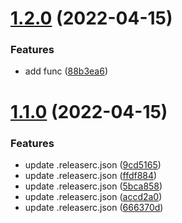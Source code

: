 # [1.2.0](https://github.com/yyzxw/test-ci/compare/v1.1.0...v1.2.0) (2022-04-15)


### Features

* add func ([88b3ea6](https://github.com/yyzxw/test-ci/commit/88b3ea649eded370754f8e81f035a8ac89446012))

# [1.1.0](https://github.com/yyzxw/test-ci/compare/v1.0.1...v1.1.0) (2022-04-15)


### Features

* update .releaserc.json ([9cd5165](https://github.com/yyzxw/test-ci/commit/9cd5165c422e78f83938f456cbc7663eb27c15e2))
* update .releaserc.json ([ffdf884](https://github.com/yyzxw/test-ci/commit/ffdf88407311c5f310c4d759b929dc02c96b0d00))
* update .releaserc.json ([5bca858](https://github.com/yyzxw/test-ci/commit/5bca8584ff21ef97acf091292e751190c61df5b7))
* update .releaserc.json ([accd2a0](https://github.com/yyzxw/test-ci/commit/accd2a0ea52017f3ff4532adb09460118c71321e))
* update .releaserc.json ([666370d](https://github.com/yyzxw/test-ci/commit/666370daebbe187b39a08b1322eb09f1ca3bcca8))
